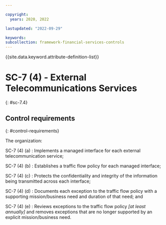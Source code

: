 ```yaml
---

copyright:
  years: 2020, 2022

lastupdated: "2022-09-29"

keywords: 
subcollection: framework-financial-services-controls
---
```


{{site.data.keyword.attribute-definition-list}}

               
# SC-7 (4) - External Telecommunications Services
{: #sc-7.4}

## Control requirements
{: #control-requirements}

The organization:

SC-7 (4) (a)
    : Implements a managed interface for each external telecommunication service;

SC-7 (4) (b)
    : Establishes a traffic flow policy for each managed interface;

SC-7 (4) (c)
    : Protects the confidentiality and integrity of the information being transmitted across each interface;

SC-7 (4) (d)
    : Documents each exception to the traffic flow policy with a supporting mission/business need and duration of that need; and

SC-7 (4) (e)
    : Reviews exceptions to the traffic flow policy _[at least annually]_ and removes exceptions that are no longer supported by an explicit mission/business need.



